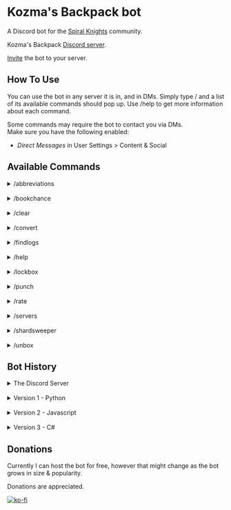 # Kozma's Backpack bot
A Discord bot for the [Spiral Knights](https://store.steampowered.com/app/99900/Spiral_Knights/) community.

Kozma's Backpack [Discord server](https://discord.gg/nGW89SHHj3).

[Invite](https://discord.com/api/oauth2/authorize?client_id=898505614404235266&permissions=66560&scope=bot%20applications.commands) the bot to your server.

## How To Use
You can use the bot in any server it is in, and in DMs. Simply type / and a list of its available commands should pop up. Use /help to get more information about each command.

Some commands may require the bot to contact you via DMs.  
Make sure you have the following enabled:
- *Direct Messages* in User Settings > Content & Social

## Available Commands
<details>
<summary>/abbreviations</summary>
  
<br>Using this command gives you a list of commonly used abbreviations.
</details>

<br>
<details>
<summary>/bookchance</summary>
  
<br>This command will tell you how bad your luck has been or if you should have played the lottery instead of farming for the Book of Dark Rituals.
</details>

<br>
<details>
<summary>/clear</summary>
  
<br>Don't want to see all previous messages the bot has sent you from /findlogs? Then this command has you covered! it will delete all the messages the bot has sent you.
</details>

<br>
<details>
<summary>/convert</summary>
  
<br>Negotiating a trade but the other person only has crowns (or energy)? Use /convert to quickly find out how much you should ask from the other person to complete the transaction.
</details>

<br>
<details>
<summary>/findlogs</summary>

<br>This is the command this bot even exists. Saw someone advertising an item but don't know how much you should offer? Or did see you something interesting on the auction house and don't know if you should buy it to ~~hoard for months until it gets rerun~~ resell for more? Then /findlogs is here for you! This command will search through our 45k+ tradelogs for the most recent known transactions where the item was a part of.<br>

Extra options:<br>
- *months* ~ By default the bot only looks in the past 6 months but you can extend this period through the *months* option.<br>
- *variants* ~ When looking for equipment and certain color themes the bot automatically looks for items of that equipment's family tree or color themes of similar value. You can disable this through the *variants* option.<br>
- *clean* ~ This option lets you filter out higher value UVs from your search.<br>
- *mixed* ~ By default the bot always look in all channels. The mixed-trades channel doesn't always provide useful info. This option lets you skip that channel.<br>

Qol implementations:<br>
- The bot automatically swaps ctr & asi uvs to return both options when searching.<br>
- The command is **not** case sensitive.<br>
- Certain symbols like - & ' are ignored when using the command.
</details>

<br>
<details>
<summary>/help</summary>

<br>Get a short explanation for each globally available command.
</details>

<br>
<details>
<summary>/lockbox</summary>

<br>Learn more about lockboxes and their rewards.<br>

This command has 3 options:
- *boxes* ~ This option lets you select a lockbox so you can see the possible rewards.<br>
- *slime* ~ Enter a slime box code (QQQ for example) to discover if that box can drop a special color themed box.<br>
- *item* ~ Curious what lockbox drops your item? With this option you can find out which box drops your item and the chance the dropchance.
</details>

<br>
<details>
<summary>/punch</summary>
  
<br>Craft items and roll for Unique Variants without draining your wallet.
</details>

<br>
<details>
<summary>/rate</summary>

<br>Get the current crowns per energy conversion rate.
</details>

<br>
<details>
<summary>/servers</summary>
  
<br>This command returns a list of interesting community servers.
</details>

<br>
<details>
<summary>/shardsweeper</summary>

<br>A Spiral Knights themed version of the classic game Minesweeper.
</details>

<br>
<details>
<summary>/unbox</summary>

<br>Open prizeboxes & lockboxes free of charge!
</details>


## Bot History
<details>
<summary>The Discord Server</summary>
  
<br>Before reading the bot's history it is important you know what it was created for. In September 2020 I and 2 others came together with an idea to help the Spiral Knights trading scene. We have essentialy created a discord based database of Auction House sales & player held trades. This with the goal to level the playing field, giving everyone the same information so they can make educated decisions when negotiating prices with eachother. Every post has the item name written out but searching for an item didn't give the experience I wanted.
</details>

<br>
<details>
<summary>Version 1 - Python</summary>
  
<br>On 23/08/2021 I got the idea to reinvent the discord search function. As I had barely any experience in coding I contacted a [friend](https://github.com/ultrongr) who I knew had some experience with Discord bots. Soon after we had a first working version. No optimisation, poorly written variables & a spamfest of messages each time we used it. The weeks after that the bot only improved. We figured out how to use embeds, dm the command user, delete bot messages etc. The biggest improvement was making the bot only look in specific channels as prior to implementing this, the bot just went through each channel looking for matches. Besides finding an item the bot gained some other functionalities. We added a command to convert your crowns into energy and vice versa which uses the latest crown per energy value. And a command that gave information about lockbox contents and their percentages. As I learned python through working on this bot I was able to implement small improvements on older code along the way. This bot was built using [Discord.py](https://discordpy.readthedocs.io/en/stable/) and reacted based on seeing a certain string. The latest version of the python bot can be found [here](https://replit.com/@ellilglor/Kozmapy#main.py).
</details>

<br>
<details>
<summary>Version 2 - Javascript</summary>
  
<br>For a school assignment I had the task to create both a front-end & back-end api for an idea/project of my choice. I decided to recreate the functionality of searching through the tradelogs as a website. However as this project required javascript I was forced to recreate the bot in Javascript, [Discord.Js](https://discord.js.org/#/) to be specific. When starting on this version of the bot I decided to get it right first time and started learning slash commands instead of working with prefixes. Currently the website and api part of the project are on hold as I have other priorities but I hope to eventually finish those and make them available to the public. Besides the functionalities of the python bot this version already has an unbox simulator built in with more ideas planned. One big improvement over version 1 is that this bot works in any channel & server and works in dms with the bot. For a list of all available commands check the commands section!
</details>

<br>
<details>
<summary>Version 3 - C#</summary>

<br>After learning C# and doing an internship I decided to recreate the project in this language. The goal was to improve on the previous design with more efficient code and a better project structure. This was possible thanks to [Discord.Net](https://docs.discordnet.dev/). 
</details>


## Donations
Currently I can host the bot for free, however that might change as the bot grows in size & popularity.

Donations are appreciated.

[![ko-fi](https://www.ko-fi.com/img/githubbutton_sm.svg)](https://ko-fi.com/ellilglor)